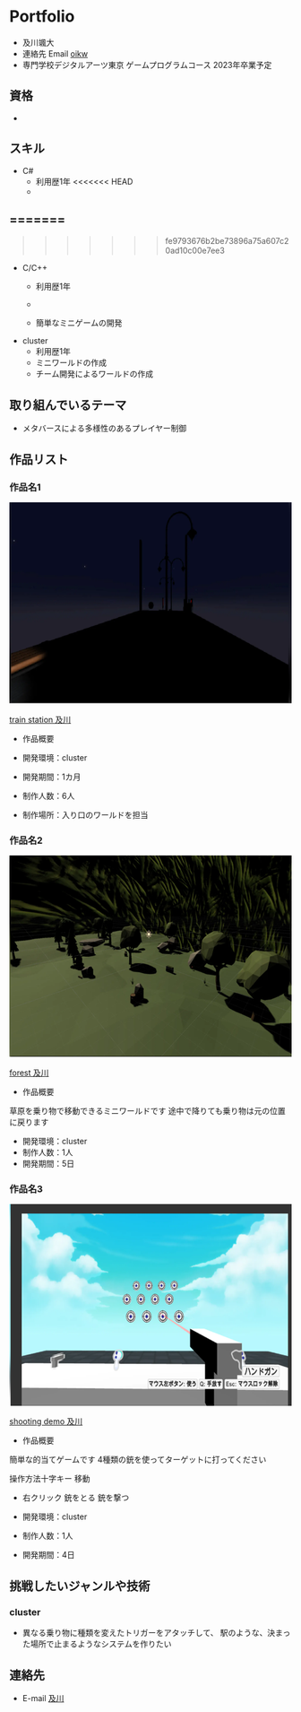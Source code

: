 # Portfolio

- 及川颯大
- 連絡先 Email [oikw](sut11231123@gmail.com)
- 専門学校デジタルアーツ東京 ゲームプログラムコース 2023年卒業予定

## 資格

- 

## スキル
- C#
  - 利用歴1年
<<<<<<< HEAD
  -
=======
  - 
>>>>>>> fe9793676b2be73896a75a607c20ad10c00e7ee3

- C/C++
  - 利用歴1年
  - 

  - 簡単なミニゲームの開発
- cluster
  - 利用歴1年
  - ミニワールドの作成
  - チーム開発によるワールドの作成

## 取り組んでいるテーマ
- メタバースによる多様性のあるプレイヤー制御

## 作品リスト

### 作品名1
[<img src="images/world.png" alt="作品名1" style="height: 360px">](https://cluster.mu/w/10b37288-19d3-4469-b108-f56a11627e27)

[train station 及川](https://cluster.mu/w/10b37288-19d3-4469-b108-f56a11627e27)


- 作品概要

- 開発環境：cluster
- 開発期間：1カ月
- 制作人数：6人
- 制作場所：入り口のワールドを担当


### 作品名2
[<img src="images/Natuyasumi.png" alt="作品名2" style="height: 360px">](https://cluster.mu/w/a9426dc3-ee56-4cf7-a02c-5636befe1374)

[forest 及川](https://cluster.mu/w/a9426dc3-ee56-4cf7-a02c-5636befe1374)

- 作品概要

草原を乗り物で移動できるミニワールドです
途中で降りても乗り物は元の位置に戻ります


- 開発環境：cluster
- 制作人数：1人
- 開発期間：5日

### 作品名3
[<img src="images/shoot.png" alt="作品名2" style="height: 360px">](https://cluster.mu/w/7745d022-9941-4291-a852-d96221edb9aa)

[shooting demo 及川](https://cluster.mu/w/7745d022-9941-4291-a852-d96221edb9aa)

- 作品概要

簡単な的当てゲームです
4種類の銃を使ってターゲットに打ってください

操作方法十字キー 移動

- 右クリック 銃をとる 銃を撃つ

- 開発環境：cluster
- 制作人数：1人
- 開発期間：4日


## 挑戦したいジャンルや技術

### cluster

- 異なる乗り物に種類を変えたトリガーをアタッチして、
駅のような、決まった場所で止まるようなシステムを作りたい



## 連絡先
- E-mail [及川](sut11231123@gmail.com)
